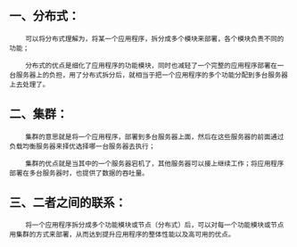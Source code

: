 ## 一、分布式：

        可以将分布式理解为，将某一个应用程序，拆分成多个模块来部署，各个模块负责不同的功能；

        分布式的优点是细化了应用程序的功能模块，同时也减轻了一个完整的应用程序部署在一台服务器上的负担，用了分布式拆分后，就相当于把一个应用程序的多个功能分配到多台服务器上去处理了。

## 二、集群：

        集群的意思就是将一个应用程序，部署到多台服务器上面，然后在这些服务器的前面通过负载均衡服务器来择优选择哪一台服务器去执行；

        集群的优点就是当其中的一个服务器宕机了，其他服务器可以接上继续工作；将应用程序部署在多台服务器时，也提供了数据的吞吐量。

## 三、二者之间的联系：

        将一个应用程序拆分成多个功能模块或节点（分布式）后，可以对每一个功能模块或节点用集群的方式来部署，从而达到提升应用程序的整体性能以及高可用的优点。
